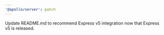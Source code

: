 ```yaml
---
'@apollo/server': patch
---
```


Update README.md to recommend Express v5 integration now that Express v5 is released.
